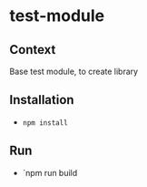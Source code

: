 # test-module

## Context

Base test module, to create library

## Installation

* `npm install`

## Run

* `npm run build